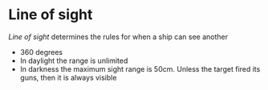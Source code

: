 # Line of sight

*Line of sight* determines the rules for when a ship can see another

 * 360 degrees
 * In daylight the range is unlimited
 * In darkness the maximum sight range is 50cm. Unless the target fired its guns, then it is always visible  
